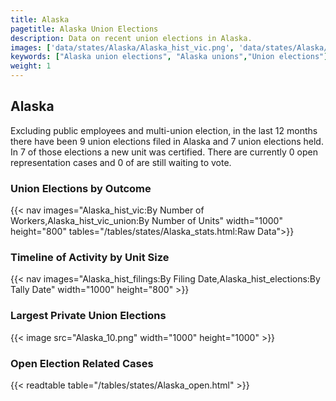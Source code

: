 ```yaml
---
title: Alaska
pagetitle: Alaska Union Elections
description: Data on recent union elections in Alaska.
images: ['data/states/Alaska/Alaska_hist_vic.png', 'data/states/Alaska/Alaska_hist_size.png', 'data/states/Alaska/Alaska_10.png']
keywords: ["Alaska union elections", "Alaska unions","Union elections"]
weight: 1
---
```

##  Alaska

Excluding public employees and multi-union election, in the last 12 months there have been 9 union elections filed in Alaska and 7 union elections held. In 7 of those elections a new unit was certified. There are currently 0 open representation cases and 0 of are still waiting to vote.

### Union Elections by Outcome
{{< nav images="Alaska_hist_vic:By Number of Workers,Alaska_hist_vic_union:By Number of Units" width="1000" height="800" tables="/tables/states/Alaska_stats.html:Raw Data">}}

### Timeline of Activity by Unit Size
{{< nav images="Alaska_hist_filings:By Filing Date,Alaska_hist_elections:By Tally Date" width="1000" height="800" >}}

### Largest Private Union Elections
{{< image src="Alaska_10.png" width="1000" height="1000"  >}}

### Open Election Related Cases
{{< readtable table="/tables/states/Alaska_open.html" >}}

